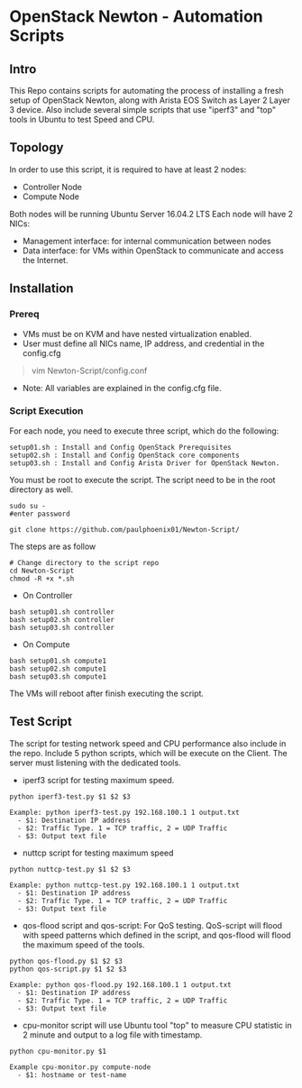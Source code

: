 # OpenStack Newton - Automation Scripts
## Intro 
This Repo contains scripts for automating the process of installing a fresh setup of OpenStack Newton, along with Arista EOS Switch as Layer 2 Layer 3 device. Also include several simple scripts that use "iperf3" and "top" tools in Ubuntu to test Speed and CPU.

## Topology
In order to use this script, it is required to have at least 2 nodes: 
- Controller Node
- Compute Node

Both nodes will be running Ubuntu Server 16.04.2 LTS 
Each node will have 2 NICs:
- Management interface: for internal communication between nodes
- Data interface: for VMs within OpenStack to communicate and access the Internet.

## Installation
### Prereq
- VMs must be on KVM and have nested virtualization enabled.
- User must define all NICs name, IP address, and credential in the config.cfg
> vim Newton-Script/config.conf
* Note: All variables are explained in the config.cfg file.

### Script Execution
For each node, you need to execute three script, which do the following:
```
setup01.sh : Install and Config OpenStack Prerequisites
setup02.sh : Install and Config OpenStack core components
setup03.sh : Install and Config Arista Driver for OpenStack Newton.
``` 
You must be root to execute the script. The script need to be in the root directory as well.
```
sudo su -
#enter password

git clone https://github.com/paulphoenix01/Newton-Script/
```
The steps are as follow

```
# Change directory to the script repo
cd Newton-Script
chmod -R +x *.sh
```
- On Controller
```
bash setup01.sh controller
bash setup02.sh controller
bash setup03.sh controller
```
- On Compute
```
bash setup01.sh compute1
bash setup02.sh compute1
bash setup03.sh compute1
```

The VMs will reboot after finish executing the script. 


## Test Script 

The script for testing network speed and CPU performance also include in the repo. Include 5 python scripts, which will be execute on the Client. The server must listening with the dedicated tools.
- iperf3 script for testing maximum speed. 
```
python iperf3-test.py $1 $2 $3

Example: python iperf3-test.py 192.168.100.1 1 output.txt
  - $1: Destination IP address
  - $2: Traffic Type. 1 = TCP traffic, 2 = UDP Traffic
  - $3: Output text file
```
- nuttcp script for testing maximum speed
```
python nuttcp-test.py $1 $2 $3

Example: python nuttcp-test.py 192.168.100.1 1 output.txt
  - $1: Destination IP address
  - $2: Traffic Type. 1 = TCP traffic, 2 = UDP Traffic
  - $3: Output text file
```
- qos-flood script and qos-script: For QoS testing. QoS-script will flood with speed patterns which defined in the script, and qos-flood will flood the maximum speed of the tools.
```
python qos-flood.py $1 $2 $3
python qos-script.py $1 $2 $3

Example: python qos-flood.py 192.168.100.1 1 output.txt
  - $1: Destination IP address
  - $2: Traffic Type. 1 = TCP traffic, 2 = UDP Traffic
  - $3: Output text file
```
- cpu-monitor script will use Ubuntu tool "top" to measure CPU statistic in 2 minute and output to a log file with timestamp.
```
python cpu-monitor.py $1

Example cpu-monitor.py compute-node
  - $1: hostname or test-name
```


